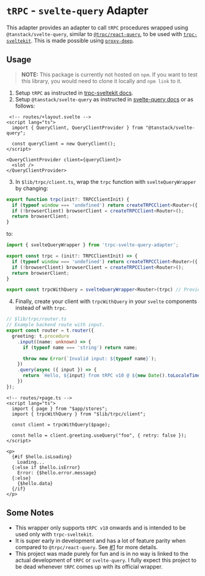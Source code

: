 # `tRPC` - `svelte-query` Adapter

This adapter provides an adapter to call `tRPC` procedures wrapped using `@tanstack/svelte-query`, similar to <code>[@trpc/react-query](https://trpc.io/docs/react)</code>, to be used with <code>[trpc-sveltekit](https://icflorescu.github.io/trpc-sveltekit/)</code>. This is made possible using <code>[proxy-deep](https://www.npmjs.com/package/proxy-deep)</code>.

## Usage

> **NOTE:** This package is currently not hosted on `npm`. If you want to test this library, you would need to clone it locally and `npm link` to it.

1. Setup `tRPC` as instructed in [trpc-sveltekit docs](https://icflorescu.github.io/trpc-sveltekit/getting-started).
2. Setup `@tanstack/svelte-query` as instructed in [svelte-query docs](https://tanstack.com/query/v4/docs/svelte/overview) or as follows:

```svelte
 <!-- routes/+layout.svelte -->
<script lang="ts">
  import { QueryClient, QueryClientProvider } from "@tanstack/svelte-query";

  const queryClient = new QueryClient();
</script>

<QueryClientProvider client={queryClient}>
  <slot />
</QueryClientProvider>
```

3. In `$lib/trpc/client.ts`, wrap the `trpc` function with `svelteQueryWrapper` by changing:

```typescript
export function trpc(init?: TRPCClientInit) {
  if (typeof window === 'undefined') return createTRPCClient<Router>({ init });
  if (!browserClient) browserClient = createTRPCClient<Router>();
  return browserClient;
}
```

to:

```typescript
import { svelteQueryWrapper } from 'trpc-svelte-query-adapter';

export const trpc = (init?: TRPCClientInit) => {
  if (typeof window === 'undefined') return createTRPCClient<Router>({ init });
  if (!browserClient) browserClient = createTRPCClient<Router>();
  return browserClient;
}

export const trpcWithQuery = svelteQueryWrapper<Router>(trpc) // Providing your `Router` type as a param is crucial.
```

4. Finally, create your client with `trpcWithQuery` in your `svelte` components instead of with `trpc`.

```typescript
// $lib/trpc/router.ts
// Example backend route with input.
export const router = t.router({
  greeting: t.procedure
    .input((name: unknown) => {
      if (typeof name === 'string') return name;

      throw new Error(`Invalid input: ${typeof name}`);
    })
    .query(async ({ input }) => {
      return `Hello, ${input} from tRPC v10 @ ${new Date().toLocaleTimeString()}`;
    })
});
```

```svelte
<!-- routes/+page.ts -->
<script lang="ts">
  import { page } from "$app/stores";
  import { trpcWithQuery } from "$lib/trpc/client";

  const client = trpcWithQuery($page);

  const hello = client.greeting.useQuery("foo", { retry: false });
</script>

<p>
  {#if $hello.isLoading}
    Loading...
  {:else if $hello.isError}
    Error: {$hello.error.message}
  {:else}
    {$hello.data}
  {/if}
</p>
```

## Some Notes

* This wrapper only supports `tRPC v10` onwards and is intended to be used only with `trpc-sveltekit`.
* It is super early in development and has a lot of feature parity when compared to `@trpc/react-query`. See [#1](https://github.com/vishalbalaji/trpc-svelte-query-adapter/issues/1) for more details.
* This project was made purely for fun and is in no way is linked to the actual development of `tRPC` or `svelte-query`. I fully expect this project to be dead whenever `tRPC` comes up with its official wrapper.

